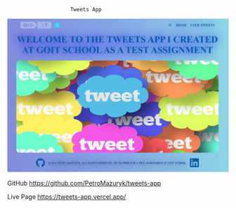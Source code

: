                         Tweets App

![Screenshot of my project](./src/assets/tweets.png)

GitHub https://github.com/PetroMazuryk/tweets-app

Live Page https://tweets-app.vercel.app/
